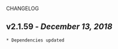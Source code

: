 <!--
changelogUtils.file is auto-generated using the monorepo-scripts package. Don't edit directly.
Edit the package's CHANGELOG.json file only.
-->

CHANGELOG

## v2.1.59 - _December 13, 2018_

    * Dependencies updated
